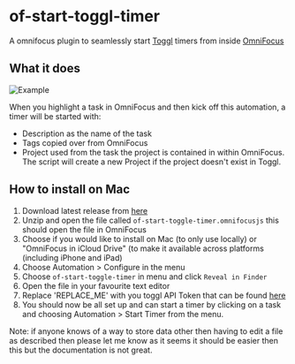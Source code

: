 # of-start-toggl-timer
A omnifocus plugin to seamlessly start [Toggl](https://track.toggl.com/timer) timers from inside [OmniFocus](https://www.omnigroup.com/omnifocus/)

## What it does


![Example](img/Dec-29-2020-18-58-28.gif)


When you highlight a task in OmniFocus and then kick off this automation, a timer will be started with:
- Description as the name of the task
- Tags copied over from OmniFocus
- Project used from the task the project is contained in within OmniFocus. The script will create a new Project if the project doesn't exist in Toggl.


## How to install on Mac
1. Download latest release from [here](https://github.com/benhughes/of-start-toggl-timer/releases)
2. Unzip and open the file called `of-start-toggle-timer.omnifocusjs` this should open the file in OmniFocus
3. Choose if you would like to install on Mac (to only use locally) or "OmniFocus in iCloud Drive" (to make it available across platforms (including iPhone and iPad)
4. Choose Automation > Configure in the menu
5. Choose `of-start-toggle-timer` in menu and click `Reveal in Finder` 
6. Open the file in your favourite text editor
7. Replace 'REPLACE_ME' with you toggl API Token that can be found [here](https://track.toggl.com/profile)
8. You should now be all set up and can start a timer by clicking on a task and choosing Automation > Start Timer from the menu.

Note: if anyone knows of a way to store data other then having to edit a file as described then please let me know as it seems it should be easier then this but the documentation is not great.
